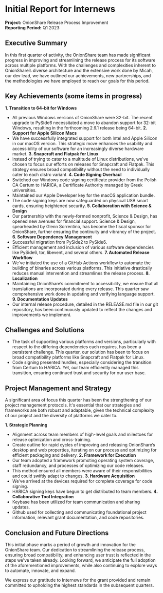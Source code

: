 # Initial Report for Internews

**Project:** OnionShare Release Process Improvement<br>
**Reporting Period:** Q1 2023

## Executive Summary
    
In this first quarter of activity, the OnionShare team has made significant progress in improving and streamlining the release process for its software across multiple platforms. With the challenges and complexities inherent to OnionShare’s diverse architecture and the extensive work done by Micah, our dev lead, we have outlined our achievements, new partnerships, and the methodologies we have employed to reach our goals for this period.

## Key Achievements (some items in progress)

**1. Transition to 64-bit for Windows**
  - All previous Windows versions of OnionShare were 32-bit. The recent upgrade to PySide6 necessitated a move to abandon support for 32-bit Windows, resulting in the forthcoming 2.6.1 release being 64-bit.
**2. Support for Apple Silicon Macs**
  - We have successfully integrated support for both Intel and Apple Silicon in our macOS version. This strategic move enhances the usability and accessibility of our software for an increasingly diverse hardware market.
**3. Snapcraft and Flatpak for Linux**
  - Instead of trying to cater to a multitude of Linux distributions, we've chosen to focus our efforts on releases for Snapcraft and Flatpak. This strategy ensures broad compatibility without the need to individually cater to each distro variant.
**4. Code Signing Overhaul**
  - Switched our Windows code signing certificate provider from the Polish CA Certum to HARICA, a Certificate Authority managed by Greek universities.
  - Maintained our Apple Developer key for the macOS application bundle.
  - The code signing keys are now safeguarded on physical USB smart cards, ensuring heightened security.
**5. Collaboration with Science & Design**
  - Our partnership with the newly-formed nonprofit, Science & Design, has opened new avenues for financial support. Science & Design, spearheaded by Glenn Sorrentino, has become the fiscal sponsor for OnionShare, further ensuring the continuity and vibrancy of the project.
**6. Software Dependency Management**
  - Successful migration from PySide2 to PySide6.
  - Efficient management and inclusion of various software dependencies like PySide6, tor, libevent, and several others.
**7. Automated Release Workflow**
  - We've initiated the use of a GitHub Actions workflow to automate the building of binaries across various platforms. This initiative drastically reduces manual intervention and streamlines the release process.
**8. Localization**
  - Maintaining OnionShare’s commitment to accessibility, we ensure that all translations are incorporated during every release. This quarter saw comprehensive work done in updating and verifying language support.
**9. Documentation Updates**
  - Our internal release procedure, detailed in the RELEASE.md file in our git repository, has been continuously updated to reflect the changes and improvements we implement.

## Challenges and Solutions

- The task of supporting various platforms and versions, particularly with respect to the differing dependencies each requires, has been a persistent challenge. This quarter, our solution has been to focus on broad compatibility platforms like Snapcraft and Flatpak for Linux.
- Code signing presented hurdles, especially considering the transition from Certum to HARICA. Yet, our team efficiently managed this transition, ensuring continued trust and security for our user base.

## Project Management and Strategy

A significant area of focus this quarter has been the strengthening of our project management protocols. It's essential that our strategies and frameworks are both robust and adaptable, given the technical complexity of our project and the diversity of platforms we cater to.

**1. Strategic Planning**
  - Alignment across team members of high-level goals and milestoes for release optmization and cross-training.
  - Create outline for rapid cycles of improving and releasing OnionShare’s desktop and web properties, iterating on our process and optimizing for efficient packaging and delivery.
**2. Framework for Execution**
  - Our team adopted a framework promoting operating system coverage, staff redundancy, and processes of optimizing our code releases. 
  - This method ensured all members were aware of their responsibilities and could swiftly adapt to changes.
**3. Hardware Acquisition**
  - We've arrived at the devices required for complete coverage for code signing. 
  - HARICA signing keys have begun to get distributed to team members.
**4. Collaborative Tool Integration**
  - Keybase has been utilized for team communication and sharing updates.
  - Github used for collecting and communicating foundational project information, relevant grant documentation, and code repositories.

## Conclusion and Future Directions 

This initial phase marks a period of growth and innovation for the OnionShare team. Our dedication to streamlining the release process, ensuring broad compatibility, and enhancing user trust is reflected in the steps we've taken already. Looking forward, we anticipate the full adoption of the aforementioned improvements, while also continuing to explore ways to automate, innovate, and expand.

We express our gratitude to Internews for the grant provided and remain committed to upholding the highest standards in the subsequent quarters.
